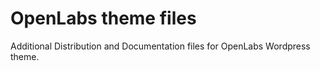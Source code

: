 # OpenLabs theme files

Additional Distribution and Documentation files for OpenLabs Wordpress theme.